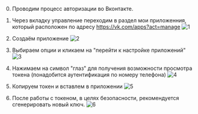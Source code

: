0. Проводим процесс авторизации во Вконтакте.
1. Через вкладку управление переходим в раздел мои приложенния, который расположен по адресу https://vk.com/apps?act=manage  ![1](https://user-images.githubusercontent.com/104712265/232764993-6e51db1f-d2d7-4572-9bb5-5b69e95fc252.jpg)

2. Создаём приложение  ![2](https://user-images.githubusercontent.com/104712265/232765020-6e66a7bc-ac03-4673-a0f1-521520dee1be.jpg)

3. Выбираем опции и кликаем на "перейти к настройке приложений"  ![3](https://user-images.githubusercontent.com/104712265/232765034-86dcd49d-883e-446c-ae98-c532f8233c4c.jpg)

4. Нажимаем на символ "глаз" для получения возможности просмотра токена (понадобится аутентификация по номеру телефона)  ![4](https://user-images.githubusercontent.com/104712265/232765047-fe1f8c36-8fb4-4204-9d33-e53fee356f8c.jpg)

5. Копируем токен и вставлем в приложении  ![5](https://user-images.githubusercontent.com/104712265/232765065-576531f8-9533-487e-bf8c-a8dd0d516df4.jpg)

6. После работы с токеном, в целях безопасности, рекомендуется сгенерировать новый ключ.  ![6](https://user-images.githubusercontent.com/104712265/232765078-3b5800e1-8fcb-4164-a5e1-8a791a7910fe.jpg)

